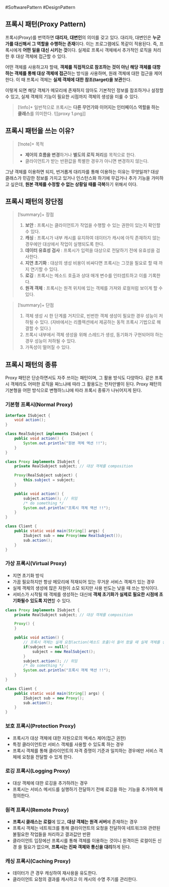#SoftwarePattern #DesignPattern

## 프록시 패턴(Proxy Pattern)
프록시(Proxy)를 번역하면 **대리자, 대변인**의 의미를 갖고 있다. 대리자, 대변인은 **누군가를 대신해서 그 역할을 수행하는 존재**이다. 이는 프로그램에도 똑같이 적용된다. 즉, 프록시에게 **어떤 일을 대신 시키는 것**이다. 실제로 프록시 객체에서 추가적인 로직을 처리한 후 대상 객체에 접근할 수 있다.

어떤 객체를 사용하고자 할때, **객체를 직접적으로 참조하는 것이 아닌 해당 객체를 대항하는 객체를 통해 대상 객체에 접근**하는 방식을 사용하며, 원래 객체에 대한 접근을 제어한다. 이 때 프록시 객체는 **실제 객체에 대한 참조(target)을 보관**한다.

이렇게 되면 해당 객체가 메모리에 존재하지 않아도 기본적인 정보를 참조하거나 설정할 수 있고, 실제 객체의 기능이 필요한 시점까지 객체의 생성을 미룰 수 있다.


> [!info]+ 
> 일반적으로 프록시는 **다른 무언가와 이어지는 인터페이스 역할을 하는 클래스**를 의미한다.
![[proxy 1.png]]

## 프록시 패턴을 쓰는 이유?
> [!note]+ 목적
> + **제어의 흐름을 변경**하거나 **별도의 로직 처리**를 목적으로 한다.
> + 클라이언트가 받는 반환값을 특별한 경우가 아니면 변경하지 않는다.

그냥 객체를 이용하면 되지, 번거롭게 대리자를 통해 이용하는 이유는 무엇일까? 대상 클래스가 민감한 정보를 가지고 있거나 인스턴스화 하기에 무겁거나 추가 기능을 가미하고 싶은데, **원본 객체를 수정할 수 없는 상황일 때를 극복**하기 위해서 이다.

## 프록시 패턴의 장단점
> [!summary]+ 장점
> 1. **보안** : 프록시는 클라이언트가 작업을 수행할 수 있는 권한이 있는지 확인할 수 있다.
> 2. **캐싱** : 프록시가 내부 캐시를 유지하여 데이터가 캐시에 아직 존재하지 않는 경우에만 대상에서 작업이 실행되도록 한다.
> 3. **데이터 유효성 검사** : 프록시가 입력을 대상으로 전달하기 전에 유효성을 검사한다.
> 4. **지연 초기화** : 대상의 생성 비용이 비싸다면 프록시는 그것을 필요로 할 때 까지 연기할 수 있다.
> 5. **로깅** : 프록시는 메소드 호출과 상대 매개 변수를 인터셉트하고 이를 기록한다.
> 6. **원격 객체** : 프록시는 원격 위치에 있는 객체를 가져와 로컬처럼 보이게 할 수 있다.

> [!summary]+ 단점
> 1. 객체 생성 시 한 단계를 거치므로, 빈번한 객체 생성이 필요한 경우 성능이 저하될 수 있다. (자바에서는 리플렉션에서 제공하는 동적 프록시 기법으로 해결할 수 있다.)
> 2. 프록시 내부에서 객체 생성을 위해 스레드가 생성, 동기화가 구현되어야 하는 경우 성능이 저하될 수 있다.
> 3. 가독성이 떨어질 수 있다.


## 프록시 패턴의 종류
Proxy 패턴은 단순하면서도 자주 쓰이는 패턴이며, 그 활용 방식도 다양하다. 같은 프록시 객체라도 어떠한 로직을 짜느냐에 따라 그 활용도는 천차만별이 된다. Proxy 패턴의 기본형을 어떤 방식으로 변형하느냐에 따라 프록시 종류가 나뉘어지게 된다.

### 기본형 프록시(Normal Proxy)
```java
interface ISubject {
    void action();
}

class RealSubject implements ISubject {
    public void action() {
        System.out.println("원본 객체 액션 !!");
    }
}
```

```java
class Proxy implements ISubject {
    private RealSubject subject; // 대상 객체를 composition

    Proxy(RealSubject subject) {
        this.subject = subject;
    }

    public void action() {
        subject.action(); // 위임
        /* do something */
        System.out.println("프록시 객체 액션 !!");
    }
}

class Client {
    public static void main(String[] args) {
        ISubject sub = new Proxy(new RealSubject());
        sub.action();
    }
}
```
### 가상 프록시(Virtual Proxy)
- 지연 초기화 방식
- 가끔 필요하지만 항상 메모리에 적재되어 있는 무거운 서비스 객체가 있는 경우
- 실제 객체의 생성에 많은 자원이 소모 되지만 사용 빈도는 낮을 때 쓰는 방식이다.
- 서비스가 시작될 때 객체를 생성하는 대신에 **객체 초기화가 실제로 필요한 시점에 초기화될수 있도록 지연**할 수 있다.

```java
class Proxy implements ISubject {
    private RealSubject subject; // 대상 객체를 composition

    Proxy() {
    }

    public void action() {
    	// 프록시 객체는 실제 요청(action(메소드 호출)이 들어 왔을 때 실제 객체를 생성한다.
        if(subject == null){
            subject = new RealSubject();
        }
        subject.action(); // 위임
        /* do something */
        System.out.println("프록시 객체 액션 !!");
    }
}

class Client {
    public static void main(String[] args) {
        ISubject sub = new Proxy();
        sub.action();
    }
}
```

### 보호 프록시(Protection Proxy)
- 프록시가 대상 객체에 대한 자원으로의 엑세스 제어(접근 권한)
- 특정 클라이언트만 서비스 객체를 사용할 수 있도록 하는 경우
- 프록시 객체를 통해 클라이언트의 자격 증명이 기준과 일치하는 경우에만 서비스 객체에 요청을 전달할 수 있게 한다.

### 로깅 프록시(Logging Proxy)
- 대상 객체에 대한 로깅을 추가하려는 경우
- 프록시는 서비스 메서드를 실행하기 전달하기 전에 로깅을 하는 기능을 추가하여 재정의한다.

### 원격 프록시(Remote Proxy)
- **프록시 클래스는 로컬**에 있고, **대상 객체는 원격 서버**에 존재하는 경우
- 프록시 객체는 네트워크를 통해 클라이언트의 요청을 전달하여 네트워크와 관련된 불필요한 작업들을 처리하고 결과값만 반환
- 클라이언트 입장에선 프록시를 통해 객체를 이용하는 것이니 원격이든 로컬이든 신경 쓸 필요가 없으며, **프록시는 진짜 객체와 통신을 대리**하게 된다.
### 캐싱 프록시(Caching Proxy)
- 데이터가 큰 경우 캐싱하여 재사용을 유도한다.
- 클라이언트 요청의 결과를 캐시하고 이 캐시의 수명 주기를 관리한다.

